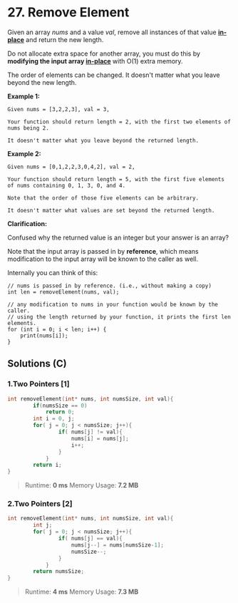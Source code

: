 # 27. Remove Element

Given an array *nums* and a value *val*, remove all instances of that value [**in-place**](https://en.wikipedia.org/wiki/In-place_algorithm) and return the new length.

Do not allocate extra space for another array, you must do this by **modifying the input array [in-place](https://en.wikipedia.org/wiki/In-place_algorithm)** with O(1) extra memory.

The order of elements can be changed. It doesn't matter what you leave beyond the new length.

**Example 1:**

```
Given nums = [3,2,2,3], val = 3,

Your function should return length = 2, with the first two elements of nums being 2.

It doesn't matter what you leave beyond the returned length.
```

**Example 2:**

```
Given nums = [0,1,2,2,3,0,4,2], val = 2,

Your function should return length = 5, with the first five elements of nums containing 0, 1, 3, 0, and 4.

Note that the order of those five elements can be arbitrary.

It doesn't matter what values are set beyond the returned length.
```

**Clarification:**

Confused why the returned value is an integer but your answer is an array?

Note that the input array is passed in by **reference**, which means modification to the input array will be known to the caller as well.

Internally you can think of this:

```
// nums is passed in by reference. (i.e., without making a copy)
int len = removeElement(nums, val);

// any modification to nums in your function would be known by the caller.
// using the length returned by your function, it prints the first len elements.
for (int i = 0; i < len; i++) {
    print(nums[i]);
}
```



## Solutions (C)



### 1.Two Pointers [1]

```c
int removeElement(int* nums, int numsSize, int val){
        if(numsSize == 0)
            return 0;
        int i = 0, j;
        for( j = 0; j < numsSize; j++){
                if( nums[j] != val){
                    nums[i] = nums[j];
                    i++;
                }
            }
        return i;
}
```

> Runtime: **0 ms** Memory Usage: **7.2 MB**

### 2.Two Pointers [2]

```c
int removeElement(int* nums, int numsSize, int val){
        int j;
        for( j = 0; j < numsSize; j++){
                if( nums[j] == val){
                    nums[j--] = nums[numsSize-1];
                    numsSize--;
                }
            }
        return numsSize;
}
```

> Runtime: **4 ms** Memory Usage: **7.3 MB**